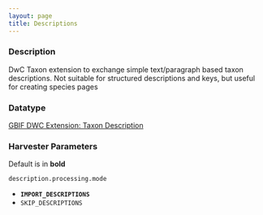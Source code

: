```yaml
---
layout: page
title: Descriptions
---
```


### Description

DwC Taxon extension to exchange simple text/paragraph based taxon descriptions. Not
suitable for structured descriptions and keys, but useful for creating species pages

### Datatype

[GBIF DWC Extension: Taxon Description](http://rs.gbif.org/extension/gbif/1.0/description.xml)

### Harvester Parameters

Default is in **bold**

`description.processing.mode`

* **`IMPORT_DESCRIPTIONS`**
* `SKIP_DESCRIPTIONS`
